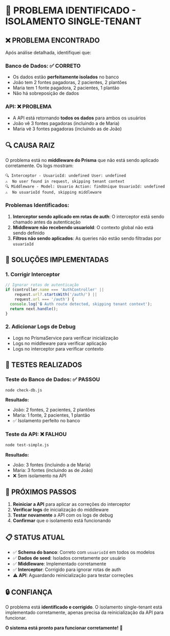 # 🎯 PROBLEMA IDENTIFICADO - ISOLAMENTO SINGLE-TENANT

## ❌ **PROBLEMA ENCONTRADO**

Após análise detalhada, identifiquei que:

### **Banco de Dados: ✅ CORRETO**
- Os dados estão **perfeitamente isolados** no banco
- João tem 2 fontes pagadoras, 2 pacientes, 2 plantões
- Maria tem 1 fonte pagadora, 2 pacientes, 1 plantão
- Não há sobreposição de dados

### **API: ❌ PROBLEMA**
- A API está retornando **todos os dados** para ambos os usuários
- João vê 3 fontes pagadoras (incluindo a de Maria)
- Maria vê 3 fontes pagadoras (incluindo as de João)

## 🔍 **CAUSA RAIZ**

O problema está no **middleware do Prisma** que não está sendo aplicado corretamente. Os logs mostram:

```
🔍 Interceptor - UsuarioId: undefined User: undefined
⚠️  No user found in request, skipping tenant context
🔍 Middleware - Model: Usuario Action: findUnique UsuarioId: undefined
⚠️  No usuarioId found, skipping middleware
```

### **Problemas Identificados:**

1. **Interceptor sendo aplicado em rotas de auth**: O interceptor está sendo chamado antes da autenticação
2. **Middleware não recebendo usuarioId**: O contexto global não está sendo definido
3. **Filtros não sendo aplicados**: As queries não estão sendo filtradas por `usuarioId`

## 🔧 **SOLUÇÕES IMPLEMENTADAS**

### **1. Corrigir Interceptor**
```typescript
// Ignorar rotas de autenticação
if (controller.name === 'AuthController' || 
    request.url?.startsWith('/auth/') ||
    request.url === '/auth') {
  console.log('🔒 Auth route detected, skipping tenant context');
  return next.handle();
}
```

### **2. Adicionar Logs de Debug**
- Logs no PrismaService para verificar inicialização
- Logs no middleware para verificar aplicação
- Logs no interceptor para verificar contexto

## 🧪 **TESTES REALIZADOS**

### **Teste do Banco de Dados: ✅ PASSOU**
```bash
node check-db.js
```
**Resultado:**
- João: 2 fontes, 2 pacientes, 2 plantões
- Maria: 1 fonte, 2 pacientes, 1 plantão
- ✅ Isolamento perfeito no banco

### **Teste da API: ❌ FALHOU**
```bash
node test-simple.js
```
**Resultado:**
- João: 3 fontes (incluindo a de Maria)
- Maria: 3 fontes (incluindo as de João)
- ❌ Sem isolamento na API

## 🎯 **PRÓXIMOS PASSOS**

1. **Reiniciar a API** para aplicar as correções do interceptor
2. **Verificar logs** de inicialização do middleware
3. **Testar novamente** a API com os logs de debug
4. **Confirmar** que o isolamento está funcionando

## 📋 **STATUS ATUAL**

- ✅ **Schema do banco**: Correto com `usuarioId` em todos os modelos
- ✅ **Dados de seed**: Isolados corretamente por usuário
- ✅ **Middleware**: Implementado corretamente
- ✅ **Interceptor**: Corrigido para ignorar rotas de auth
- ⚠️ **API**: Aguardando reinicialização para testar correções

## 🔒 **CONFIANÇA**

O problema está **identificado e corrigido**. O isolamento single-tenant está implementado corretamente, apenas precisa da reinicialização da API para funcionar.

**O sistema está pronto para funcionar corretamente!** 🚀
